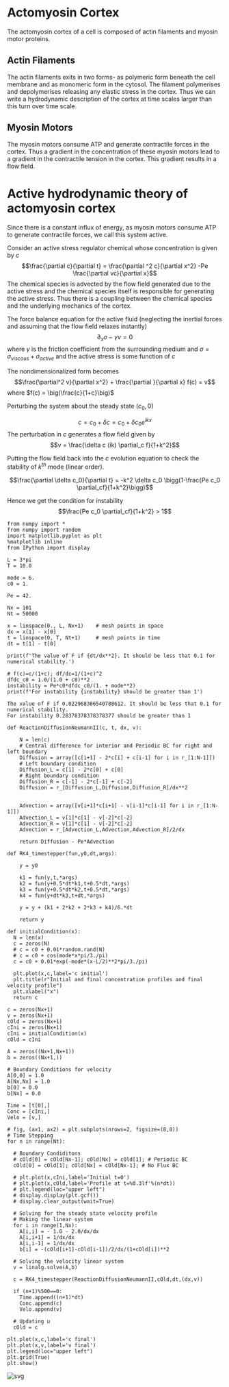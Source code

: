 # Actomyosin Cortex
The actomyosin cortex of a cell is composed of actin filaments and myosin motor proteins. 

## Actin Filaments
The actin filaments exits in two forms- as polymeric form beneath the cell membrane and as monomeric form in the cytosol. The filament polymerises and depolymerises releasing any elastic stress in the cortex. Thus we can write a hydrodynamic description of the cortex at time scales larger than this turn over time scale. 

## Myosin Motors
The myosin motors consume ATP and generate contractile forces in the cortex. Thus a gradient in the concentration of these myosin motors lead to a gradient in the contractile tension in the cortex. This gradient results in a flow field.

# Active hydrodynamic theory of actomyosin cortex
Since there is a constant influx of energy, as myosin motors consume ATP to generate contractile forces, we call this system active. 

Consider an active stress regulator chemical whose concentration is given by $c$
$$\frac{\partial c}{\partial t} = \frac{\partial ^2 c}{\partial x^2} -Pe \frac{\partial vc}{\partial x}$$
The chemical species is advected by the flow field generated due to the active stress and the chemical species itself is responsible for generating the active stress. Thus there is a coupling between the chemical species and the underlying mechanics of the cortex.

The force balance equation for the active fluid (neglecting the inertial forces and assuming that the flow field relaxes instantly)
$$\partial_x\sigma - \gamma v = 0$$
where $\gamma$ is the friction coefficient from the surrounding medium and $\sigma = \sigma_{viscous} + \sigma_{active}$ and the active stress is some function of $c$

The nondimensionalized form becomes 
$$\frac{\partial^2 v}{\partial x^2} + \frac{\partial }{\partial x} f(c) = v$$
where $f(c) = \big(\frac{c}{1+c}\big)$

Perturbing the system about the steady state $(c_0,0)$

$$c = c_0 + \delta c = c_0 + \delta c_0 e^{ikx}$$
The perturbation in $c$ generates a flow field given by
$$v = \frac{\delta c (ik) \partial_c f}{1+k^2}$$

Putting the flow field back into the $c$ evolution equation to check the stability of $k^{th}$ mode (linear order).

$$\frac{\partial \delta c_0}{\partial t} = -k^2 \delta c_0 \bigg(1-\frac{Pe c_0 \partial_cf}{1+k^2}\bigg)$$

Hence we get the condition for instability
$$\frac{Pe c_0 \partial_cf}{1+k^2} > 1$$



```
from numpy import *
from numpy import random
import matplotlib.pyplot as plt
%matplotlib inline
from IPython import display
```


```
L = 3*pi
T = 10.0

mode = 6.
c0 = 1.

Pe = 42.

Nx = 101
Nt = 50000

x = linspace(0., L, Nx+1)    # mesh points in space
dx = x[1] - x[0]
t = linspace(0, T, Nt+1)     # mesh points in time
dt = t[1] - t[0]

print(f'The value of F if {dt/dx**2}. It should be less that 0.1 for numerical stability.')

# f(c)=c/(1+c); df/dc=1/(1+c)^2
dfdc_c0 = 1.0/(1.0 + c0)**2
instability = Pe*c0*dfdc_c0/(1. + mode**2)
print(f'For instability {instability} should be greater than 1')
```

    The value of F if 0.022968386540788612. It should be less that 0.1 for numerical stability.
    For instability 0.28378378378378377 should be greater than 1



```
def ReactionDiffusionNeumannII(c, t, dx, v):

    N = len(c)
    # Central difference for interior and Periodic BC for right and left boundary
    Diffusion = array([c[i+1] - 2*c[i] + c[i-1] for i in r_[1:N-1]])
    # Left boundary condition  
    Diffusion_L = c[1] - 2*c[0] + c[0]
    # Right boundary condition
    Diffusion_R = c[-1] - 2*c[-1] + c[-2]
    Diffusion = r_[Diffusion_L,Diffusion,Diffusion_R]/dx**2
    
    
    Advection = array([v[i+1]*c[i+1] - v[i-1]*c[i-1] for i in r_[1:N-1]])
    Advection_L = v[1]*c[1] - v[-2]*c[-2]
    Advection_R = v[1]*c[1] - v[-2]*c[-2]
    Advection = r_[Advection_L,Advection,Advection_R]/2/dx
    
    return Diffusion - Pe*Advection
```


```
def RK4_timestepper(fun,y0,dt,args):   
  
    y = y0
 
    k1 = fun(y,t,*args)
    k2 = fun(y+0.5*dt*k1,t+0.5*dt,*args)
    k3 = fun(y+0.5*dt*k2,t+0.5*dt,*args)    
    k4 = fun(y+dt*k3,t+dt,*args)

    y = y + (k1 + 2*k2 + 2*k3 + k4)/6.*dt

    return y
```


```
def initialCondition(x):
  N = len(x)
  c = zeros(N)
  # c = c0 + 0.01*random.rand(N)
  # c = c0 + cos(mode*x*pi/3./pi)
  c = c0 + 0.01*exp(-mode*(x-L/2)**2*pi/3./pi)

  plt.plot(x,c,label='c initial')
  plt.title(r"Initial and final concentration profiles and final velocity profile")
  plt.xlabel("x")
  return c

c = zeros(Nx+1)
v = zeros(Nx+1)
cOld = zeros(Nx+1)
cIni = zeros(Nx+1)
cIni = initialCondition(x)
cOld = cIni

A = zeros((Nx+1,Nx+1))
b = zeros((Nx+1,))

# Boundary Conditions for velocity
A[0,0] = 1.0
A[Nx,Nx] = 1.0
b[0] = 0.0
b[Nx] = 0.0

Time = [t[0],]
Conc = [cIni,]
Velo = [v,] 

# fig, (ax1, ax2) = plt.subplots(nrows=2, figsize=(8,8))
# Time Stepping
for n in range(Nt):

  # Boundary Condiditons
  # cOld[0] = cOld[Nx-1]; cOld[Nx] = cOld[1]; # Periodic BC
  cOld[0] = cOld[1]; cOld[Nx] = cOld[Nx-1]; # No Flux BC

  # plt.plot(x,cIni,label='Initial t=0')
  # plt.plot(x,cOld,label='Profile at t=%0.3lf'%(n*dt))
  # plt.legend(loc="upper left")
  # display.display(plt.gcf())
  # display.clear_output(wait=True)

  # Solving for the steady state velocity profile
  # Making the linear system
  for i in range(1,Nx):
    A[i,i] = - 1.0 - 2.0/dx/dx
    A[i,i+1] = 1/dx/dx
    A[i,i-1] = 1/dx/dx
    b[i] = -(cOld[i+1]-cOld[i-1])/2/dx/(1+cOld[i])**2

  # Solving the velocity linear system
  v = linalg.solve(A,b)

  c = RK4_timestepper(ReactionDiffusionNeumannII,cOld,dt,(dx,v))

  if (n+1)%500==0:
    Time.append((n+1)*dt)
    Conc.append(c)
    Velo.append(v) 

  # Updating u
  cOld = c

plt.plot(x,c,label='c final')
plt.plot(x,v,label='v final')
plt.legend(loc="upper left")
plt.grid(True)
plt.show()
```


![svg](MechanoChemicalPatternFormation_files/MechanoChemicalPatternFormation_6_0.svg)

